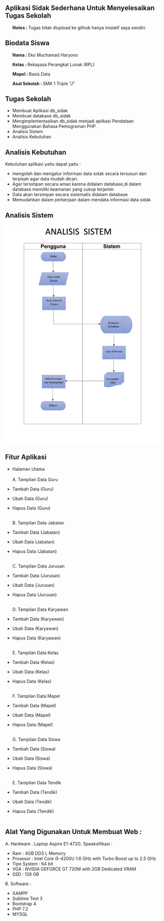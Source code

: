 ## Aplikasi Sidak Sederhana Untuk Menyelesaikan Tugas Sekolah

<ul><b>Notes : </b>Tugas tidak diupload ke github hanya inisiatif saya sendiri.</ul>

## Biodata Siswa

<ul><b>Nama : </b>Eko Muchamad Haryono</ul>
<ol><b>Kelas : </b>Rekayasa Perangkat Lunak (RPL)</ol>
<ol><b>Mapel : </b>Basis Data</ol>

<ol><b>Asal Sekolah : </b>SMK 1 Triple "J"</ol>

## Tugas Sekolah

- Membuat Aplikasi db_sidak
- Membuat database db_sidak
- Mengimplementasikan db_sidak menjadi aplikasi Pendataan Menggunakan Bahasa Pemograman PHP.
- Analisis Sistem
- Analisis Kebutuhan

## Analisis Kebutuhan

Kebutuhan aplikasi yaitu dapat yaitu :<br>

- mengolah dan mengatur informasi data sidak secara tersusun dan terpisah agar data mudah dicari.<br>
- Agar tersimpan secara aman karena didalam database,di dalam database memiliki keamanan yang cukup terjamin<br>
- Data akan tersimpan secara sistematis didalam database<br>
- Memudahkan dalam perkerjaan dalam mendata informasi data sidak<br>

## Analisis Sistem

<img src="assets_readme/Analisis_Sistem.jpg" alt="Analisis_Sistem">

## Fitur Aplikasi

- Halaman Utama<br><br>
  A. Tampilan Data Guru<br>
- Tambah Data (Guru)<br>
- Ubah Data (Guru)<br>
- Hapus Data (Guru)<br><br>

  B. Tampilan Data Jabatan<br>

- Tambah Data (Jabatan)<br>
- Ubah Data (Jabatan)<br>
- Hapus Data (Jabatan)<br><br>

  C. Tampilan Data Jurusan<br>

- Tambah Data (Jurusan)<br>
- Ubah Data (Jurusan)<br>
- Hapus Data (Jurusan)<br><br>

  D. Tampilan Data Karyawan<br>

- Tambah Data (Karyawan)<br>
- Ubah Data (Karyawan)<br>
- Hapus Data (Karyawan)<br><br>

  E. Tampilan Data Kelas<br>

- Tambah Data (Kelas)<br>
- Ubah Data (Kelas)<br>
- Hapus Data (Kelas)<br><br>

  F. Tampilan Data Mapel<br>

- Tambah Data (Mapel)<br>
- Ubah Data (Mapel)<br>
- Hapus Data (Mapel)<br><br>

  G. Tampilan Data Siswa<br>

- Tambah Data (Siswa)<br>
- Ubah Data (Siswa)<br>
- Hapus Data (Siswa)<br><br>

  E. Tampilan Data Tendik<br>

- Tambah Data (Tendik)<br>
- Ubah Data (Tendik)<br>
- Hapus Data (Tendik)<br><br>

## Alat Yang Digunakan Untuk Membuat Web :

A. Hardware :
Laptop Aspire E1-472G. Speaksifikasi :

- Ram : 4GB DD3 L Memory
- Prosesor : Intel Core i5-4200U 1.6 GHz with Turbo Boost up to 2.5 GHz
- Tipe System : 64 bit
- VGA : NVIDIA GEFORCE GT 720M with 2GB Dedicated VRAM
- SSD : 128 GB

B. Software :

- XAMPP
- Sublime Text 3
- Bootstrap 4
- PHP 7.2
- MYSQL
